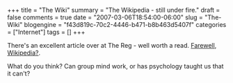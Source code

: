 +++
title = "The Wiki"
summary = "The Wikipedia - still under fire."
draft = false
comments = true
date = "2007-03-06T18:54:00-06:00"
slug = "The-Wiki"
blogengine = "f43d819c-70c2-4446-b471-b8b463d5407f"
categories = ["Internet"]
tags = []
+++

<p>
There&#39;s an excellent article over at The Reg - well worth a read.  <a href="http://www.theregister.co.uk/2007/03/06/wikipedia_crisis/">Farewell, Wikipedia?</a>.<!--more-->
</p>
<p>
What do you think? Can group mind work, or has psychology taught us that it can&#39;t?
</p>

